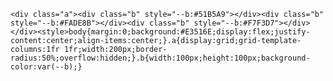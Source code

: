     <div class="a"><div class="b" style="--b:#51B5A9"></div><div class="b" style="--b:#FADE8B"></div><div class="b" style="--b:#F7F3D7"></div></div><style>body{margin:0;background:#E3516E;display:flex;justify-content:center;align-items:center;}.a{display:grid;grid-template-columns:1fr 1fr;width:200px;border-radius:50%;overflow:hidden;}.b{width:100px;height:100px;background-color:var(--b);}
